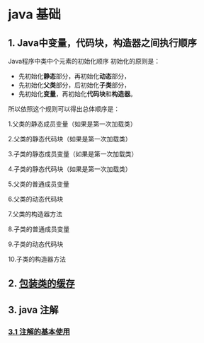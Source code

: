 # java 基础

## 1. Java中变量，代码块，构造器之间执行顺序

Java程序中类中个元素的初始化顺序 初始化的原则是：

- 先初始化**静态**部分，再初始化**动态**部分，
- 先初始化**父类**部分，后初始化**子类**部分，
- 先初始化**变量**，再初始化**代码块**和**构造器**。

所以依照这个规则可以得出总体顺序是：

1.父类的静态成员变量（如果是第一次加载类）

2.父类的静态代码块（如果是第一次加载类）

3.子类的静态成员变量（如果是第一次加载类）

4.子类的静态代码块（如果是第一次加载类）

5.父类的普通成员变量

6.父类的动态代码块

7.父类的构造器方法

8.子类的普通成员变量

9.子类的动态代码块

10.子类的构造器方法

## 2. [包装类的缓存](https://juejin.cn/post/6844903926035283976)

## 3. java 注解

### [3.1 注解的基本使用](https://juejin.cn/post/6844904120986533901)

